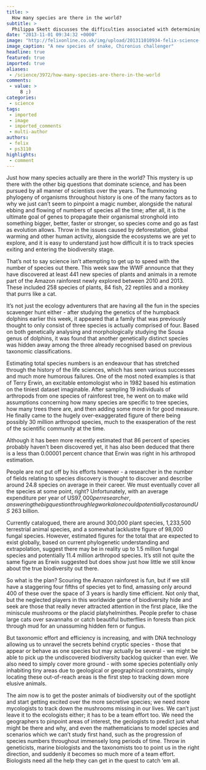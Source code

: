 ```yaml
---
title: >
  How many species are there in the world?
subtitle: >
  Philippa Skett discusses the difficulties associated with determining biodiversity
date: "2013-11-01 09:34:32 +0000"
image: "http://felixonline.co.uk/img/upload/201311010934-felix-science-snake.jpg"
image_caption: "A new species of snake, Chironius challenger"
headline: true
featured: true
imported: true
aliases:
 - /science/3972/how-many-species-are-there-in-the-world
comments:
 - value: >
     8 ;)
categories:
 - science
tags:
 - imported
 - image
 - imported_comments
 - multi-author
authors:
 - felix
 - ps3110
highlights:
 - comment
---
```


Just how many species actually are there in the world? This mystery is up there with the other big questions that dominate science, and has been pursued by all manner of scientists over the years. The flummoxing phylogeny of organisms throughout history is one of the many factors as to why we just can’t seem to pinpoint a magic number, alongside the natural ebbing and flowing of numbers of species all the time; after all, it is the ultimate goal of genes to propagate their organismal stronghold into something bigger, better, faster or stronger, so species come and go as fast as evolution allows.
 Throw in the issues caused by deforestation, global warming and other human activity, alongside the ecosystems we are yet to explore, and it is easy to understand just how difficult it is to track species exiting and entering the biodiversity stage.

That’s not to say science isn’t attempting to get up to speed with the number of species out there. This week saw the WWF announce that they have discovered at least 441 new species of plants and animals in a remote part of the Amazon rainforest newly explored between 2010 and 2013. These included 258 species of plants, 84 fish, 22 reptiles and a monkey that purrs like a cat.

It’s not just the ecology adventurers that are having all the fun in the species scavenger hunt either - after studying the genetics of the humpback dolphins earlier this week, it appeared that a family that was previously thought to only consist of three species is actually comprised of four. Based on both genetically analysing and morphologically studying the Sousa genus of dolphins, it was found that another genetically distinct species was hidden away among the three already recognised based on previous taxonomic classifications.

Estimating total species numbers is an endeavour that has stretched through the history of the life sciences, which has seen various successes and much more humorous failures. One of the most noted examples is that of Terry Erwin, an excitable entomologist who in 1982 based his estimation on the tiniest dataset imaginable. After sampling 19 individuals of arthropods from one species of rainforest tree, he went on to make wild assumptions concerning how many species are specific to tree species, how many trees there are, and then adding some more in for good measure. He finally came to the hugely over-exaggerated figure of there being possibly 30 million arthropod species, much to the exasperation of the rest of the scientific community at the time.

Although it has been more recently estimated that 86 percent of species probably haven’t been discovered yet, it has also been deduced that there is a less than 0.00001 percent chance that Erwin was right in his arthropod estimation.

People are not put off by his efforts however - a researcher in the number of fields relating to species discovery is thought to discover and describe around 24.8 species on average in their career. We must eventually cover all the species at some point, right? Unfortunately, with an average expenditure per year of US$97, 000 per researcher, answering the big question through leg work alone could potentially cost around US$ 263 billion.

Currently catalogued, there are around 300,000 plant species, 1,233,500 terrestrial animal species, and a somewhat lacklustre figure of 98,000 fungal species. However, estimated figures for the total that are expected to exist globally, based on current phylogenetic understanding and extrapolation, suggest there may be in reality up to 1.5 million fungal species and potentially 11.4 million arthropod species. It’s still not quite the same figure as Erwin suggested but does show just how little we still know about the true biodiversity out there.

So what is the plan? Scouring the Amazon rainforest is fun, but if we still have a staggering four fifths of species yet to find, amassing only around 400 of these over the space of 3 years is hardly time efficient. Not only that, but the neglected players in this worldwide game of biodiversity hide and seek are those that really never attracted attention in the first place, like the miniscule mushrooms or the placid platyhelminthes. People prefer to chase large cats over savannahs or catch beautiful butterflies in forests than pick through mud for an unassuming hidden fern or fungus.

But taxonomic effort and efficiency is increasing, and with DNA technology allowing us to unravel the secrets behind cryptic species - those that appear or behave as one species but may actually be several - we might be able to pick up the undiscovered biodiversity backlog quicker than ever.
 We also need to simply cover more ground - with some species potentially only inhabiting tiny areas due to geological or geographical constraints, simply locating these out-of-reach areas is the first step to tracking down more elusive animals.

The aim now is to get the poster animals of biodiversity out of the spotlight and start getting excited over the more secretive species; we need more mycologists to track down the mushrooms missing in our lives. We can’t just leave it to the ecologists either; it has to be a team effort too. We need the geographers to pinpoint areas of interest, the geologists to predict just what might be there and why, and even the mathematicians to model species and scenarios which we can’t study first hand, such as the progression of species numbers throughout immensely long periods of time. Throw in geneticists, marine biologists and the taxonomists too to point us in the right direction, and suddenly it becomes so much more of a team effort. Biologists need all the help they can get in the quest to catch ‘em all.
